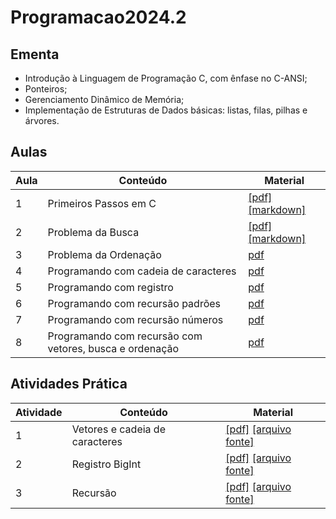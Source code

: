 # Programacao2024.2

## Ementa

* Introdução à Linguagem de Programação C, com ênfase no C-ANSI; 
* Ponteiros;
* Gerenciamento Dinâmico de Memória; 
* Implementação de Estruturas de Dados básicas: listas, filas,
pilhas e árvores.


## Aulas

| Aula  | Conteúdo | Material |
|-------|----------|----------|
|  1    | Primeiros Passos em C         |  [[pdf]](aulas/aula1__Primeiros_Passos.pdf) [[markdown]](aulas/aula1/aula1.md)       |
|  2    | Problema da Busca             |  [[pdf]](aulas/aula2__Busca%20em%20vetores.pdf) [[markdown]](aulas/aula2/aula2.md)         |
|  3    | Problema da Ordenação         |  [pdf](aulas/aula3___Ordenando_listas.pdf)        |
|  4    | Programando com cadeia de caracteres | [pdf](aulas/aula4_Caracteres_e_cadeia_de_caracteres.pdf) |
|  5    | Programando com registro      | [pdf](aulas/aula5___Programando_com_registros.pdf) |
|  6    | Programando com recursão padrões | [pdf](aulas/aula6___Programando_com_recursão_com_padrões.pdf) |
|  7    | Programando com recursão números | [pdf](aulas/aula7_programando_com_recursão_números.pdf) |  
|  8    | Programando com recursão com vetores, busca e ordenação | [pdf](aulas/aula8_programando_recursao_vetores.pdf) |


## Atividades Prática

| Atividade  | Conteúdo | Material |
|-------|----------|----------|
|  1    | Vetores e cadeia de caracteres             | [[pdf]](pratica1/Atividade_Prática.pdf) [[arquivo fonte]](pratica1/main.c)   |
|  2    | Registro BigInt             | [[pdf]](pratica2/Atividade_Prática.pdf) [[arquivo fonte]](pratica2/main.c)     
|  3    | Recursão  | [[pdf]](pratica3/Atividade_Prática___Recursão.pdf) [[arquivo fonte]](pratica3/main.c) |
